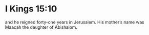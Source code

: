 # I Kings 15:10

and he reigned forty-one years in Jerusalem. His mother’s name was Maacah the daughter of Abishalom.
